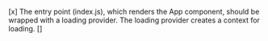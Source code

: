 [x] The entry point (index.js), which renders the App component, should be wrapped with a loading provider. The loading provider creates a context for loading.
[]